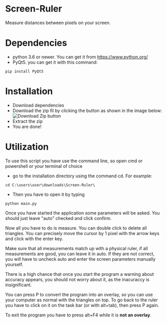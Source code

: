 # Screen-Ruler
Measure distances between pixels on your screen.

# Dependencies
 - python 3.6 or newer. You can get it from https://www.python.org/
 - PyQt5. you can get it with this command:
```
pip install PyQt5
```

# Installation
 - Download dependencies
 - Download the zip fil by clicking the button as shown in the image below:
![Download Zip button](https://i.imgur.com/tRjFnLj.png)
 - Extract the zip
 - You are done!

# Utilization
To use this script you have use the command line, so open cmd or powershell or your terminal of choice
 - go to the installation directory using the command cd.
For example:
```
cd C:\users\user\downloads\Screen-Ruler\
```
 - Then you have to open it by typing
```
python main.py
```

Once you have started the application some parameters will be asked. You should just leave "auto" checked and click confirm.

Now all you have to do is measure. You can double click to delete all triangles.
You can precisely move the cursor by 1 pixel with the arrow keys and click with the enter key.

Make sure that all measurements match up with a physical ruler, if all measurements are good, you can leave it in auto.
If they are not correct, you will have to uncheck auto and enter the screen parameters manually yourself.

There is a high chance that once you start the program a warning about accuracy appears, you should not worry about it, as the inacuraccy is insignificant.

You can press P to convert the program into an overlay, so you can use your computer as normal with the triangles on top.
To go back to the ruler you have to click on it on the task bar (or with alt+tab), then press P again.

To exit the program you have to press alt+F4 while it is __not an overlay__.
